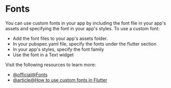 # Fonts

You can use custom fonts in your app by including the font file in your app's assets and specifying the font in your app's styles. To use a custom font:

- Add the font files to your app's assets folder.
- In your pubspec.yaml file, specify the fonts under the flutter section
- In your app's styles, specify the font family
- Use the font in a Text widget

Visit the following resources to learn more:

- [@official@Fonts](https://docs.flutter.dev/cookbook/design/fonts)
- [@article@How to use custom fonts in Flutter](https://blog.logrocket.com/use-custom-fonts-flutter/)
